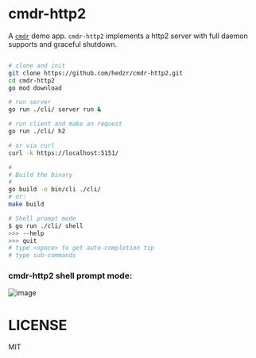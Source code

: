 # cmdr-http2

A [`cmdr`](https://github.com/hedzr/cmdr) demo app.
`cmdr-http2` implements a http2 server with full daemon supports and graceful shutdown.

```bash

# clone and init
git clone https://github.com/hedzr/cmdr-http2.git
cd cmdr-http2
go mod download

# run server
go run ./cli/ server run &

# run client and make an request
go run ./cli/ h2

# or via curl
curl -k https://localhost:5151/

#
# Build the binary
#
go build -o bin/cli ./cli/
# or:
make build

# Shell prompt mode
$ go run ./cli/ shell
>>> --help
>>> quit
# type <space> to get auto-completion tip
# type sub-commands
```





### cmdr-http2 shell prompt mode:

![image](https://user-images.githubusercontent.com/12786150/71587009-11436500-2b57-11ea-890d-a60989a09248.png)





# LICENSE

MIT

